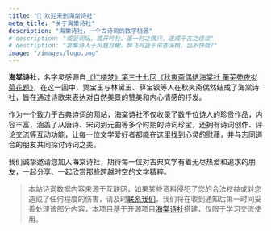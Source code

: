 ```yaml
---
title: "👋 欢迎来到海棠诗社"
meta_title: "关于海棠诗社"
description: "海棠诗社，一个古诗词的数字桃源"
# description: "或竖词坛，或开吟社，虽一时之偶兴，遂成千古之佳谈"
# description: "宴集诗人于风庭月榭，醉飞吟盏于帘杏溪桃，岂不快哉?"
image: "/images/logo.png"
---
```


**海棠诗社**，名字灵感源自[《红楼梦》第三十七回《秋爽斋偶结海棠社 蘅芜苑夜拟菊花题》](/works/637907)，在这一回中，贾宝玉与林黛玉、薛宝钗等人在秋爽斋偶然结成了海棠诗社，旨在通过诗歌来表达对自然美景的赞美和内心情感的抒发。

作为一个致力于古典诗词的网站，海棠诗社不仅收录了数千位诗人的珍贵作品，内容丰富，涵盖了从唐诗、宋词到元曲等多个时期的诗词珍宝，还拥有诗词创作、评论交流等互动功能，让每一位文学爱好者都能在这里找到心灵的慰藉，并与志同道合的朋友共同探讨诗词之美。

我们诚挚邀请您加入海棠诗社，期待每一位对古典文学有着无尽热爱和追求的朋友，一起分享、一起欣赏那些跨越时空的文学精粹。

> 本站诗词数据内容来源于互联网，如果某些资料侵犯了您的合法权益或对您造成了任何程度的伤害，请及时[联系我们](mailto:zp0539@yeah.net)，我们将在收到通知后第一时间妥善处理该部分内容，本项目基于开源项目[海棠诗社](https://github.com/javayhu/haitang)搭建，仅限于学习交流使用。


